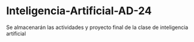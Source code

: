 # Inteligencia-Artificial-AD-24
Se almacenarán las actividades y proyecto final de la clase de inteligencia artificial 
